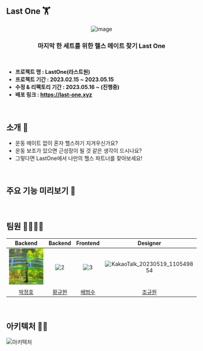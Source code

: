 ## Last One 🏋

<div align="center">
  
  ![image](https://github.com/Jeongho0805/demotest/assets/96610382/90ba03e8-8c38-4b20-9538-a02e261a6349)
  ###  마지막 한 세트를 위한 헬스 메이트 찾기 Last One

</div>
  


<br/>

- **프로젝트 명 : LastOne(라스트원)**
- **프로젝트 기간 : 2023.02.15 ~ 2023.05.15**
- **수정 & 리팩토리 기간 : 2023.05.16 ~ (진행중)**
- **배포 링크 : https://last-one.xyz**

<br/>

## 소개 :information_desk_person:

- 운동 메이트 없이 혼자 헬스하기 지겨우신가요?
- 운동 보조가 있으면 근성장이 될 것 같은 생각이 드시나요?
- 그렇다면 LastOne에서 나만의 헬스 파트너를 찾아보세요!

<br/>

## 주요 기능 미리보기 👀


</br>

## 팀원 👨‍👨‍👧‍👧

|                                           Backend                                           |                                                                                                            Backend                                                                                                            |                                                                       Frontend                                                                        |                     Designer                     |
|:-------------------------------------------------------------------------------------------:|:-----------------------------------------------------------------------------------------------------------------------------------------------------------------------------------------------------------------------------:|:-----------------------------------------------------------------------------------------------------------------------------------------------------:|:------------------------------------------------:|
| <img src="https://github.com/Jeongho0805/demotest/blob/main/img/jeongho.png" width=300px /> |                                               ![2](https://github.com/Jeongho0805/demotest/assets/96610382/307bf0a8-041c-4155-b5aa-1de75849681a)                                                                              |                          ![3](https://github.com/Jeongho0805/demotest/assets/96610382/ad1ac2e4-c43e-4ac0-adda-29b36c035a7c)                           |          ![KakaoTalk_20230519_110549854](https://github.com/Jeongho0805/demotest/assets/96610382/9e3af87b-358d-44ab-812e-07d200b69380)                                        |
|                            [박정호](https://github.com/Jeongho0805)                            |                                                                                              [황규현](https://github.com/beetrbgus)                                                                                              |                                                            [배범수](https://github.com/Bsfla)                                                            | [조규원](https://www.behance.net/ku_oni/moodboards) |


</br>

## 아키텍처 👨‍💻

![아키텍처](https://github.com/Jeongho0805/demotest/assets/96610382/2d4d542f-7436-4e41-b01f-b8071def066e)










